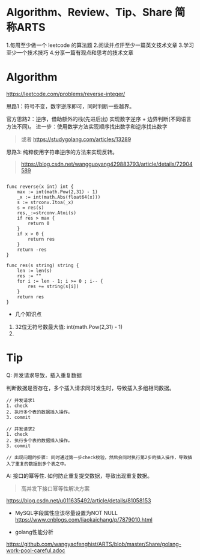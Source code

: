 # Algorithm、Review、Tip、Share 简称ARTS

1.每周至少做一个 leetcode 的算法题 2.阅读并点评至少一篇英文技术文章 3.学习至少一个技术技巧 4.分享一篇有观点和思考的技术文章


# Algorithm

https://leetcode.com/problems/reverse-integer/

思路1：符号不变，数字逆序即可，同时判断一些越界。

官方思路2：逆序，借助额外的栈(先进后出) 实现数字逆序 + 边界判断(不同语言方法不同)。
进一步：使用数学方法实现顺序找出数字和逆序找出数字
> 或者 https://studygolang.com/articles/13289

思路3: 纯粹使用字符串逆序的方法来实现反转。
> https://blog.csdn.net/wangguoyang429883793/article/details/72904589

```

func reverse(x int) int {
    max := int(math.Pow(2,31) - 1)
    _x := int(math.Abs(float64(x)))
    s := strconv.Itoa(_x) 
    s = res(s)
    res,_:=strconv.Atoi(s)
    if res > max {
        return 0
    }
    if x > 0 {
        return res
    }
    return -res
}

func res(s string) string {
    len := len(s)
    res := ""
    for i := len - 1; i >= 0 ; i-- {
        res += string(s[i])
    }
    return res
}
```

* 几个知识点
1. 32位无符号数最大值: int(math.Pow(2,31) - 1)
2. 

# Tip

Q: 并发请求导致，插入重复数据

判断数据是否存在，多个插入请求同时发生时，导致插入多组相同数据。

```
// 并发请求1
1. check 
2. 执行多个表的数据插入操作。
3. commit

// 并发请求2
1. check
2. 执行多个表的数据插入操作。
3. commit

// 出现问题的步骤: 同时通过第一步check校验，然后会同时执行第2步的插入操作，导致插入了重复的数据到多个表之中。
```

A: 接口的幂等性.
如何防止重复提交数据，导致出现重复数据。

> 高并发下接口幂等性解决方案

https://blog.csdn.net/u011635492/article/details/81058153

* MySQL字段属性应该尽量设置为NOT NULL
https://www.cnblogs.com/liaokaichang/p/7879010.html


* golang性能分析

https://github.com/wangyaofenghist/ARTS/blob/master/Share/golang-work-pool-careful.adoc

